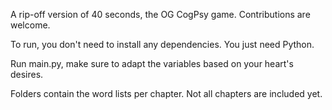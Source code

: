 A rip-off version of 40 seconds, the OG CogPsy game. Contributions are welcome.

To run, you don't need to install any dependencies. You just need Python.

Run main.py, make sure to adapt the variables based on your heart's desires. 

Folders contain the word lists per chapter. Not all chapters are included yet.
